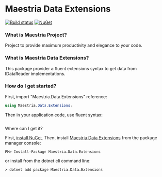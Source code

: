 # Maestria Data Extensions

[![Build status](https://ci.appveyor.com/api/projects/status/rwh6n141nm97vm0t/branch/master?svg=true)](https://ci.appveyor.com/project/fabionaspolini/dataextensions/branch/master)
[![NuGet](https://img.shields.io/nuget/v/Maestria.Data.Extensions.svg)](https://www.nuget.org/packages/Maestria.Data.Extensions)


### What is Maestria Project?
Project to provide maximum productivity and elegance to your code.

### What is Maestria Data Extensions?
This package provider a fluent extensions syntax to get data from IDataReader implementations.

### How do I get started?
First, import "Maestria.Data.Extensions" reference:

```csharp
using Maestria.Data.Extensions;
```

Then in your application code, use fluent syntax: 

```csharp

```

Where can I get it?

First, [install NuGet](http://docs.nuget.org/docs/start-here/installing-nuget). Then, install [Maestria Data Extensions](https://www.nuget.org/packages/FluentCast/) from the package manager console:

```
PM> Install-Package Maestria.Data.Extensions
```

or install from the dotnet cli command line:
```
> dotnet add package Maestria.Data.Extensions
``` 